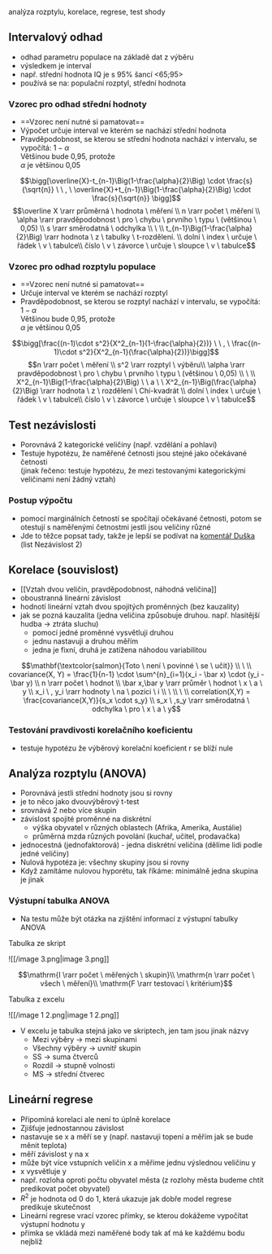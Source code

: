 analýza rozptylu, korelace, regrese, test shody

## Intervalový odhad

- odhad parametru populace na základě dat z výběru
- výsledkem je interval
- např. střední hodnota IQ je s 95% šancí <65;95>
- používá se na: populační rozptyl, střední hodnota

### Vzorec pro odhad střední hodnoty

- ==Vzorec není nutné si pamatovat==
- Výpočet určuje interval ve kterém se nachází střední hodnota
- Pravděpodobnost, se kterou se střední hodnota nachází v intervalu, se vypočítá: $1-\alpha$  
    Většinou bude 0,95, protože  
    $\alpha$ je většinou 0,05

$$\bigg[\overline{X}-t_{n-1}\Big(1-\frac{\alpha}{2}\Big) \cdot \frac{s}{\sqrt{n}} \ \ , \ \overline{X}+t_{n-1}\Big(1-\frac{\alpha}{2}\Big) \cdot \frac{s}{\sqrt{n}} \bigg]$$$$\overline X \rarr průměrná \ hodnota \ měření \\  
n \rarr počet \ měření \\  
\alpha \rarr pravděpodobnost \ pro \ chybu \ prvního \ typu \ (většinou \ 0,05) \\  
s \rarr směrodatná \ odchylka \\ \ \\  
t_{n-1}\Big(1-\frac{\alpha}{2}\Big) \rarr hodnota \ z \ tabulky \ t-rozdělení. \\ dolní \ index \ určuje \ řádek \ v \ tabulce\\  
číslo \ v \ závorce \ určuje \ sloupce \ v \ tabulce$$

### Vzorec pro odhad rozptylu populace

- ==Vzorec není nutné si pamatovat==
- Určuje interval ve kterém se nachází rozptyl
- Pravděpodobnost, se kterou se rozptyl nachází v intervalu, se vypočítá: $1-\alpha$  
    Většinou bude 0,95, protože  
    $\alpha$ je většinou 0,05

$$\bigg[\frac{(n-1)\cdot s^2}{X^2_{n-1}(1-\frac{\alpha}{2})} \ \ , \ \frac{(n-1)\cdot s^2}{X^2_{n-1}(\frac{\alpha}{2})}\bigg]$$$$n \rarr počet \ měření \\  
s^2 \rarr rozptyl \ výběru\\  
\alpha \rarr pravděpodobnost \ pro \ chybu \ prvního \ typu \ (většinou \ 0,05) \\ \ \\  
X^2_{n-1}\Big(1-\frac{\alpha}{2}\Big) \ \ a \ \ X^2_{n-1}\Big(\frac{\alpha}{2}\Big) \rarr hodnota \ z \ rozdělení \ Chí-kvadrát \\  
dolní \ index \ určuje \ řádek \ v \ tabulce\\  
číslo \ v \ závorce \ určuje \ sloupce \ v \ tabulce$$

## Test nezávislosti

- Porovnává 2 kategorické veličiny (např. vzdělání a pohlaví)
- Testuje hypotézu, že naměřené četnosti jsou stejné jako očekávané četnosti  
    (jinak řečeno: testuje hypotézu, že mezi testovanými kategorickými veličinami není žádný vztah)  
    

### Postup výpočtu

- pomocí marginálních četností se spočítají očekávané četnosti, potom se otestují s naměřenými četnostmi jestli jsou veličiny různé
- Jde to těžce popsat tady, takže je lepší se podívat na [komentář Duška](https://365osu-my.sharepoint.com/:x:/r/personal/dusema22_osu_cz/Documents/7STAZ%20-%20Du%C5%A1ek%20cvi%C4%8Den%C3%AD/Cv8_komentar.xlsx?d=w6995ba4c10b84cf387b66b4cb26d80c9&csf=1&web=1&e=DYeYAs) (list Nezávislost 2)

## Korelace (souvislost)

- [[Vztah dvou veličin, pravděpodobnost, náhodná veličina]]
- oboustranná lineární závislost
- hodnotí lineární vztah dvou spojitých proměnných (bez kauzality)
- jak se pozná kauzalita (jedna veličina způsobuje druhou. např. hlasitější hudba → ztráta sluchu)
    - pomocí jedné proměnné vysvětluji druhou
    - jednu nastavuji a druhou měřím
    - jedna je fixní, druhá je zatížena náhodou variabilitou

$$\mathbf{\textcolor{salmon}{Toto \ není \ povinné \ se \ učit}} \\ \ \\  
covariance(X, Y) = \frac{1}{n-1} \cdot \sum^{n}_{i=1}(x_i - \bar x) \cdot (y_i - \bar y) \\  
n \rarr počet \ hodnot \\  
\bar x,\bar y \rarr průměr \ hodnot \ x \ a \ y \\  
x_i \ , y_i \rarr hodnoty \ na \ pozici \ i \\  
\ \\ \ \\  
correlation(X,Y) = \frac{covariance(X,Y)}{s_x \cdot s_y} \\  
s_x \ ,s_y \rarr směrodatná \ odchylka \ pro \ x \ a \ y$$

### Testování pravdivosti korelačního koeficientu

- testuje hypotézu že výběrový korelační koeficient r se blíží nule

## Analýza rozptylu (ANOVA)

- Porovnává jestli střední hodnoty jsou si rovny
- je to něco jako dvouvýběrový t-test
- srovnává 2 nebo více skupin
- závislost spojité proměnné na diskrétní
    - výška obyvatel v různých oblastech (Afrika, Amerika, Austálie)
    - průměrná mzda různých povolání (kuchař, učitel, prodavačka)
- jednocestná (jednofaktorová) - jedna diskrétní veličina (dělíme lidi podle jedné veličiny)
- Nulová hypotéza je: všechny skupiny jsou si rovny
- Když zamítáme nulovou hyporétu, tak říkáme: minimálně jedna skupina je jinak

### Výstupní tabulka ANOVA

- Na testu může být otázka na zjištění informací z výstupní tabulky ANOVA

Tabulka ze skript

![[/image 3.png|image 3.png]]

$$\mathrm{I \rarr počet \ měřených \ skupin}\\  
\mathrm{n \rarr počet \ všech \ měření}\\  
\mathrm{F \rarr testovací \ kritérium}$$

  

Tabulka z excelu

![[/image 1 2.png|image 1 2.png]]

- V excelu je tabulka stejná jako ve skriptech, jen tam jsou jinak názvy
    - Mezi výběry → mezi skupinami
    - Všechny výběry → uvnitř skupin
    - SS → suma čtverců
    - Rozdíl → stupně volnosti
    - MS → střední čtverec

## Lineární regrese

- Připomíná korelaci ale není to úplně korelace
- Zjišťuje jednostannou závislost
- nastavuje se x a měří se y (např. nastavuji topení a měřím jak se bude měnit teplota)
- měří závislost y na x
- může být více vstupních veličin x a měříme jednu výslednou veličinu y
- x vysvětluje y
- např. rozloha oproti počtu obyvatel města (z rozlohy města budeme chtít predikovat počet obyvatel)
- $R^2$ je hodnota od 0 do 1, která ukazuje jak dobře model regrese predikuje skutečnost
- Lineární regrese vrací vzorec přímky, se kterou dokážeme vypočítat výstupní hodnotu y
- přímka se vkládá mezi naměřené body tak ať má ke každému bodu nejblíž